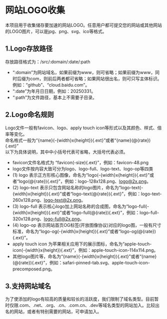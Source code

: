 # 网站LOGO收集
本项目用于收集储存要加速的网站LOGO。任意用户都可提交您的网站或其他网站的LOGO图片，可以是jpg、png、svg、ico等格式。

## 1.Logo存放路径
存放路径格式为：/src/:domain/:date/:path
 - “:domain”为网站域名，如果前缀为www，则可省略；如果前缀为www，同时后缀为com，则前后两者都可省略；如果网站很出名，则可只写主体标识。例如：“github”、“cloud.baidu.com”。
 - “:date”为年月日日期，例如：20250331。
 - “:path”为文件路径，基本上不需要子目录。

## 2.Logo命名规则
Logo文件一般有favicon、logo、apply touch icon等形式以及其颜色、样式、倍率等变化。  
命名格式一般为“{name}(-{width}x{height}){.ext}”或者“{name}(@{rate}){.ext}”  
以下为具体说明，其中中小括号代表可省略，大括号代表必须。
 - favicon文件名格式为 “favicon(-size){.ext}”，例如：favicon-48.png
 - logo文件按内容大致可分为logo、logo-full、logo-text、logo-op等四类
 - (1) logo 表示正方形核心图像，命名为“logo(-{width}x{height}){.ext}”或者“logo(@{rate}){.ext}”，例如：logo-128x128.png、logo@2x.png。
 - (2) logo-text 表示只包含网站名称的logo图片，命名为“logo-text(-{width}x{height}){.ext}”或者“logo-text(@{rate}){.ext}”，例如：logo-text-260x128.png、logo-text@2x.png。
 - (3) logo-full 表示核心logo加上网站名称的合成图，命名为“logo-full(-{width}x{height}){.ext}”或者“logo-full(@{rate}){.ext}”，例如：logo-full-320x128.png、logo-full@2x.png。
 - (4) logo-op 表示网站首页OG标签(开放图像协议)对应的logo图，一般有尺寸标准，命名为“logo-og(-{width}x{height}){.ext}”或者“logo-og(@{rate}){.ext}”。
 - apply touch icon 为苹果相关应用下的展示图标，命名为“apple-touch-icon(-{width}x{height}){.ext}”，例如：apple-touch-icon-114x114.png。
 - 其他logo图片等，命名为“{name}(-{width}x{height}){.ext}”或者“{name}(@{rate}){.ext}”，例如：safari-pinned-tab.svg、apple-touch-icon-precomposed.png。
 
## 3.支持网站域名 
为了使添加的logo有较高的质量和较长的活跃度，我们限制了域名类型。目前暂时仅限.com、.net、.org、.cn、.com.cn、.dev等域名类型的网站加入。比较出名的网站，或者有特别需要的网站，可申请加入。
